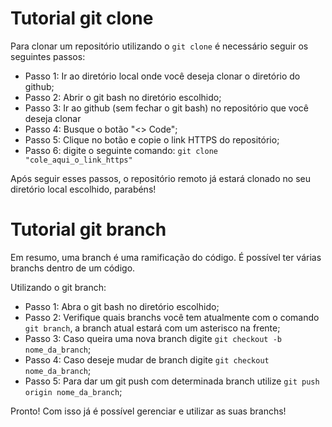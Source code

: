 # Tutorial git clone

Para clonar um repositório utilizando o `git clone` é necessário seguir os seguintes passos:

- Passo 1: Ir ao diretório local onde você deseja clonar o diretório do github;
- Passo 2: Abrir o git bash no diretório escolhido;
- Passo 3: Ir ao github (sem fechar o git bash) no repositório que você deseja clonar
- Passo 4: Busque o botão "<> Code";
- Passo 5: Clique no botão e copie o link HTTPS do repositório;
- Passo 6: digite o seguinte comando: `git clone "cole_aqui_o_link_https"`

Após seguir esses passos, o repositório remoto já estará clonado no seu diretório local escolhido, parabéns!

# Tutorial git branch 

Em resumo, uma branch é uma ramificação do código. É possível ter várias branchs dentro de um código.

Utilizando o git branch:

- Passo 1: Abra o git bash no diretório escolhido;
- Passo 2: Verifique quais branchs você tem atualmente com o comando `git branch`, a branch atual estará com um asterisco na frente;
- Passo 3: Caso queira uma nova branch digite `git checkout -b nome_da_branch`;
- Passo 4: Caso deseje mudar de branch digite `git checkout nome_da_branch`;
- Passo 5: Para dar um git push com determinada branch utilize `git push origin nome_da_branch`;

Pronto! Com isso já é possível gerenciar e utilizar as suas branchs!